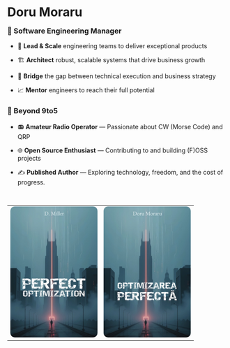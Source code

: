 <div align="left">

  <h1>Doru Moraru</h1>

  <h3 style="margin-top: -3px;">💼 Software Engineering Manager</h3>

  - 🎯 **Lead & Scale** engineering teams to deliver exceptional products

  - 🏗️ **Architect** robust, scalable systems that drive business growth
  
  - 🔧 **Bridge** the gap between technical execution and business strategy

  - 📈 **Mentor** engineers to reach their full potential

  ### 🧩 Beyond 9to5

  - 📻 **Amateur Radio Operator** — Passionate about CW (Morse Code) and QRP

  - 🌐 **Open Source Enthusiast** — Contributing to and building (F)OSS projects
  
  - ✍️ **Published Author** — Exploring technology, freedom, and the cost of progress.

  <br>

  <table>
    <tr>
      <td align="center" width="50%">
        <a target="_blank" href="https://www.amazon.com/Perfect-Optimization-Aequitas-Justitiae-Miller-ebook/dp/B0DW48RYBZ/"><img src="images/Perfect-Optimization-Doru-Moraru-D-Miller-en.jpg" alt="Perfect Optimization" width="200" style="border-radius: 10px;"/></a>
      </td>
      <td align="center" width="50%">
        <a target="_blank" href="https://edoru.ro/"><img src="images/Optimizarea-Perfecta-Doru-Moraru-ro.jpg" alt="Optimizarea Perfecta" width="200" style="border-radius: 10px;"/></a>
      </td>
    </tr>
  </table>

</div>
